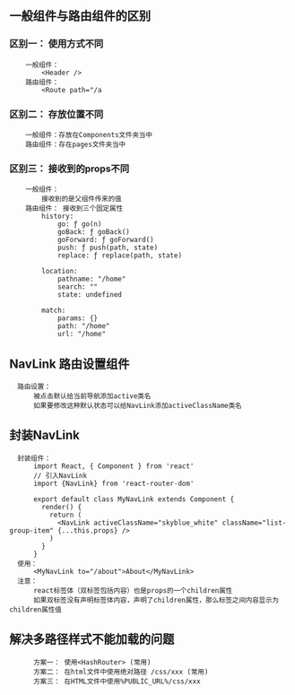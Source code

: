 ## 一般组件与路由组件的区别
### 区别一： 使用方式不同
        一般组件：
            <Header />
        路由组件：
            <Route path="/a
### 区别二： 存放位置不同
        一般组件：存放在Components文件夹当中
        路由组件：存在pages文件夹当中
### 区别三： 接收到的props不同
        一般组件：
            接收到的是父组件传来的值
        路由组件： 接收到三个固定属性
            history:
                go: ƒ go(n)
                goBack: ƒ goBack()
                goForward: ƒ goForward()
                push: ƒ push(path, state)
                replace: ƒ replace(path, state)

            location:
                pathname: "/home"
                search: ""
                state: undefined

            match:
                params: {}
                path: "/home"
                url: "/home"
## NavLink 路由设置组件
      路由设置：
          被点击默认给当前导航添加active类名
          如果要修改这种默认状态可以给NavLink添加activeClassName类名
## 封装NavLink
      封装组件：
          import React, { Component } from 'react'
          // 引入NavLink
          import {NavLink} from 'react-router-dom'

          export default class MyNavLink extends Component {
            render() {
              return (
                <NavLink activeClassName="skyblue_white" className="list-group-item" {...this.props} />
              )
            }
          }
      使用： 
          <MyNavLink to="/about">About</MyNavLink>
      注意：
          react标签体（双标签包括内容）也是props的一个children属性
          如果双标签没有声明标签体内容，声明了children属性，那么标签之间内容显示为children属性值
##  解决多路径样式不能加载的问题
          方案一： 使用<HashRouter> (常用)
          方案二： 在html文件中使用绝对路径 /css/xxx (常用)
          方案三： 在HTML文件中使用%PUBLIC_URL%/css/xxx